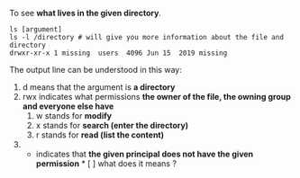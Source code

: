 To see **what lives in the given directory**.
```shell
ls [argument]
ls -l /directory # will give you more information about the file and directory 
drwxr-xr-x 1 missing  users  4096 Jun 15  2019 missing
```
The output line can be understood in this way: 
1. d means that the argument is **a directory** 
2. rwx indicates what permissions **the owner of the file, the owning group and everyone else have**
	1. w stands for **modify**
	2. x stands for **search (enter the directory)**
	3. r stands for **read (list the content)**
3. - indicates that **the given principal does not have the given permission** * [ ] what does it means ?   <!--SR:!2023-03-21,9,250!2023-03-14,1,230-->


